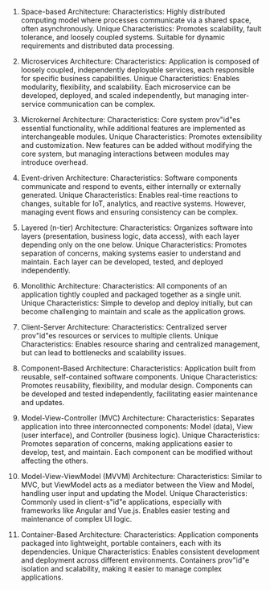 1. Space-based Architecture:
   Characteristics: Highly distributed computing model where processes communicate via a shared space, often asynchronously.
   Unique Characteristics: Promotes scalability, fault tolerance, and loosely coupled systems. Suitable for dynamic requirements and distributed data processing.

2. Microservices Architecture:
   Characteristics: Application is composed of loosely coupled, independently deployable services, each responsible for specific business capabilities.
   Unique Characteristics: Enables modularity, flexibility, and scalability. Each microservice can be developed, deployed, and scaled independently, but managing inter-service communication can be complex.

3. Microkernel Architecture:
   Characteristics: Core system prov"id"es essential functionality, while additional features are implemented as interchangeable modules.
   Unique Characteristics: Promotes extensibility and customization. New features can be added without modifying the core system, but managing interactions between modules may introduce overhead.

4. Event-driven Architecture:
   Characteristics: Software components communicate and respond to events, either internally or externally generated.
   Unique Characteristics: Enables real-time reactions to changes, suitable for IoT, analytics, and reactive systems. However, managing event flows and ensuring consistency can be complex.

5. Layered (n-tier) Architecture:
   Characteristics: Organizes software into layers (presentation, business logic, data access), with each layer depending only on the one below.
   Unique Characteristics: Promotes separation of concerns, making systems easier to understand and maintain. Each layer can be developed, tested, and deployed independently.

6. Monolithic Architecture:
   Characteristics: All components of an application tightly coupled and packaged together as a single unit.
   Unique Characteristics: Simple to develop and deploy initially, but can become challenging to maintain and scale as the application grows.

7. Client-Server Architecture:
   Characteristics: Centralized server prov"id"es resources or services to multiple clients.
   Unique Characteristics: Enables resource sharing and centralized management, but can lead to bottlenecks and scalability issues.

8. Component-Based Architecture:
   Characteristics: Application built from reusable, self-contained software components.
   Unique Characteristics: Promotes reusability, flexibility, and modular design. Components can be developed and tested independently, facilitating easier maintenance and updates.

9. Model-View-Controller (MVC) Architecture:
   Characteristics: Separates application into three interconnected components: Model (data), View (user interface), and Controller (business logic).
   Unique Characteristics: Promotes separation of concerns, making applications easier to develop, test, and maintain. Each component can be modified without affecting the others.

10. Model-View-ViewModel (MVVM) Architecture:
    Characteristics: Similar to MVC, but ViewModel acts as a mediator between the View and Model, handling user input and updating the Model.
    Unique Characteristics: Commonly used in client-s"id"e applications, especially with frameworks like Angular and Vue.js. Enables easier testing and maintenance of complex UI logic.

11. Container-Based Architecture:
    Characteristics: Application components packaged into lightweight, portable containers, each with its dependencies.
    Unique Characteristics: Enables consistent development and deployment across different environments. Containers prov"id"e isolation and scalability, making it easier to manage complex applications.
